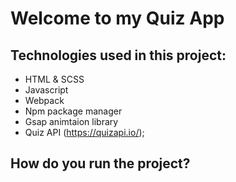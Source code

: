 # Welcome to my Quiz App

## Technologies used in this project:

-   HTML & SCSS
-   Javascript
-   Webpack
-   Npm package manager
-   Gsap animtaion library
-   Quiz API (https://quizapi.io/);

## How do you run the project?
